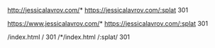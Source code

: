 
http://jessicalavrov.com/* https://jessicalavrov.com/:splat 301


https://www.jessicalavrov.com/* https://jessicalavrov.com/:splat 301


/index.html / 301
/*/index.html /:splat/ 301